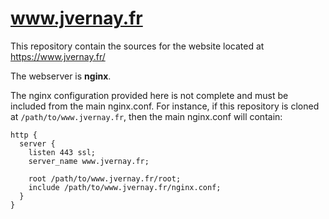 # www.jvernay.fr

This repository contain the sources for the website located at https://www.jvernay.fr/

The webserver is **nginx**.

The nginx configuration provided here is not complete and must be included from the main nginx.conf.
For instance, if this repository is cloned at `/path/to/www.jvernay.fr`, then the main nginx.conf will contain:

```nginx
http {
  server {
    listen 443 ssl;
    server_name www.jvernay.fr;
    
    root /path/to/www.jvernay.fr/root;
    include /path/to/www.jvernay.fr/nginx.conf;
  }
}
```
